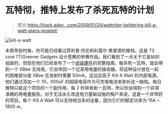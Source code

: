 # 瓦特彻，推特上发布了杀死瓦特的计划

> 原文:[https://hack aday . com/2009/01/24/wattcher-twittering-kill-a-watt-plans-posted/](https://hackaday.com/2009/01/24/wattcher-twittering-kill-a-watt-plans-posted/)

![kill-a-watt](../Images/af62d345b8b82aaa77ae52df6bfbd739.png "kill-a-watt")

本周早些时候，你可能已经看过菲利普·托伦和利莫尔·弗里德的推特。这是 T2 core 77/Greener Gadgets 设计竞赛的参赛作品。我们看到了一点关于它是如何组装的，但现在他们已经发布了一个[组装硬件](http://www.ladyada.net/make/wattcher/ "Wattcher")的完整指南。每杀死一瓦特，就会得到一个 XBee 无线电，它会传回一个记录用电量的接收器。将这种设计放在一起的困难部分是 XBee 在发射时需要 50mA。这远远高于 Kill A Watt 的内部电源。他们通过添加一个 10，000uF 的超级电容作为可充电电池来弥补这一缺陷。每日推特只是这个项目的一个副作用。每 2 秒钟发射一瓦特，所以你会得到一个非常准确的用电量报告。对于无法永久改造电力基础设施的租户来说，这是一个非常好的项目。每个 Kill A Watt 可以支持相当多的设备，因为它们的额定功率为 15A ~ 1800 w。